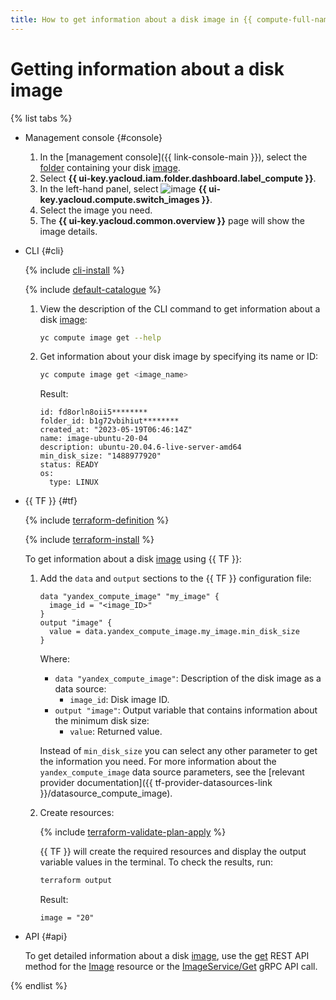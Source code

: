 ```yaml
---
title: How to get information about a disk image in {{ compute-full-name }}
---
```


# Getting information about a disk image

{% list tabs %}

- Management console {#console}

  1. In the [management console]({{ link-console-main }}), select the [folder](../../../resource-manager/concepts/resources-hierarchy.md#folder) containing your disk [image](../../concepts/image.md).
  1. Select **{{ ui-key.yacloud.iam.folder.dashboard.label_compute }}**.
  1. In the left-hand panel, select ![image](../../../_assets/console-icons/layers.svg) **{{ ui-key.yacloud.compute.switch_images }}**.
  1. Select the image you need.
  1. The **{{ ui-key.yacloud.common.overview }}** page will show the image details.

- CLI {#cli}

  {% include [cli-install](../../../_includes/cli-install.md) %}

  {% include [default-catalogue](../../../_includes/default-catalogue.md) %}

  1. View the description of the CLI command to get information about a disk [image](../../concepts/image.md):

      ```bash
      yc compute image get --help
      ```

  1. Get information about your disk image by specifying its name or ID:

      ```bash
      yc compute image get <image_name>
      ```

      Result:

      ```text
      id: fd8orln8oii5********
      folder_id: b1g72vbihiut********
      created_at: "2023-05-19T06:46:14Z"
      name: image-ubuntu-20-04
      description: ubuntu-20.04.6-live-server-amd64
      min_disk_size: "1488977920"
      status: READY
      os:
        type: LINUX
      ```

- {{ TF }} {#tf}

  {% include [terraform-definition](../../../_tutorials/_tutorials_includes/terraform-definition.md) %}

  {% include [terraform-install](../../../_includes/terraform-install.md) %}

  To get information about a disk [image](../../concepts/image.md) using {{ TF }}:

  1. Add the `data` and `output` sections to the {{ TF }} configuration file:

      ```hcl
      data "yandex_compute_image" "my_image" {
        image_id = "<image_ID>"
      }
      output "image" {
        value = data.yandex_compute_image.my_image.min_disk_size
      }
      ```

      Where:

      * `data "yandex_compute_image"`: Description of the disk image as a data source:
        * `image_id`: Disk image ID.
      * `output "image"`: Output variable that contains information about the minimum disk size:
        * `value`: Returned value.

      Instead of `min_disk_size` you can select any other parameter to get the information you need. For more information about the `yandex_compute_image` data source parameters, see the [relevant provider documentation]({{ tf-provider-datasources-link }}/datasource_compute_image).

  1. Create resources:

      {% include [terraform-validate-plan-apply](../../../_tutorials/_tutorials_includes/terraform-validate-plan-apply.md) %}

      {{ TF }} will create the required resources and display the output variable values in the terminal. To check the results, run:

      ```bash
      terraform output
      ```

      Result:

      ```text
      image = "20"
      ```

- API {#api}

  To get detailed information about a disk [image](../../concepts/image.md), use the [get](../../api-ref/Image/get.md) REST API method for the [Image](../../api-ref/Image/index.md) resource or the [ImageService/Get](../../api-ref/grpc/Image/get.md) gRPC API call.

{% endlist %}
